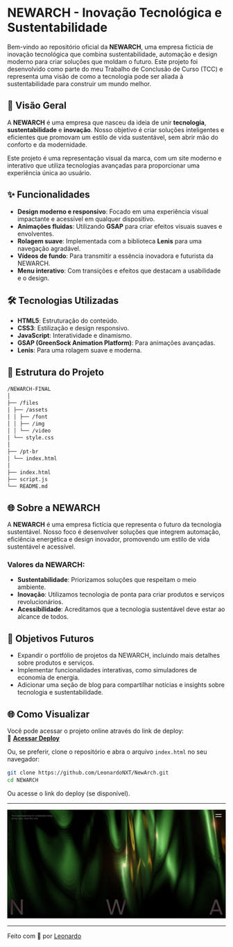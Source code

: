 # NEWARCH - Inovação Tecnológica e Sustentabilidade

Bem-vindo ao repositório oficial da **NEWARCH**, uma empresa fictícia de inovação tecnológica que combina sustentabilidade, automação e design moderno para criar soluções que moldam o futuro. Este projeto foi desenvolvido como parte do meu Trabalho de Conclusão de Curso (TCC) e representa uma visão de como a tecnologia pode ser aliada à sustentabilidade para construir um mundo melhor.

## 🚀 Visão Geral

A **NEWARCH** é uma empresa que nasceu da ideia de unir **tecnologia**, **sustentabilidade** e **inovação**. Nosso objetivo é criar soluções inteligentes e eficientes que promovam um estilo de vida sustentável, sem abrir mão do conforto e da modernidade.

Este projeto é uma representação visual da marca, com um site moderno e interativo que utiliza tecnologias avançadas para proporcionar uma experiência única ao usuário.

## ✨ Funcionalidades

- **Design moderno e responsivo**: Focado em uma experiência visual impactante e acessível em qualquer dispositivo.
- **Animações fluidas**: Utilizando **GSAP** para criar efeitos visuais suaves e envolventes.
- **Rolagem suave**: Implementada com a biblioteca **Lenis** para uma navegação agradável.
- **Vídeos de fundo**: Para transmitir a essência inovadora e futurista da NEWARCH.
- **Menu interativo**: Com transições e efeitos que destacam a usabilidade e o design.

## 🛠️ Tecnologias Utilizadas

- **HTML5**: Estruturação do conteúdo.
- **CSS3**: Estilização e design responsivo.
- **JavaScript**: Interatividade e dinamismo.
- **GSAP (GreenSock Animation Platform)**: Para animações avançadas.
- **Lenis**: Para uma rolagem suave e moderna.

## 📁 Estrutura do Projeto

```
/NEWARCH-FINAL
│
├── /files
│ ├── /assets
│ │ ├── /font
│ │ ├── /img
│ │ └── /video
│ └── style.css
│
├── /pt-br
│ └── index.html
│
├── index.html
├── script.js
└── README.md

```

## 🌐 Sobre a NEWARCH

A **NEWARCH** é uma empresa fictícia que representa o futuro da tecnologia sustentável. Nosso foco é desenvolver soluções que integrem automação, eficiência energética e design inovador, promovendo um estilo de vida sustentável e acessível.

### Valores da NEWARCH:

- **Sustentabilidade**: Priorizamos soluções que respeitam o meio ambiente.
- **Inovação**: Utilizamos tecnologia de ponta para criar produtos e serviços revolucionários.
- **Acessibilidade**: Acreditamos que a tecnologia sustentável deve estar ao alcance de todos.

## 🎯 Objetivos Futuros

- Expandir o portfólio de projetos da NEWARCH, incluindo mais detalhes sobre produtos e serviços.
- Implementar funcionalidades interativas, como simuladores de economia de energia.
- Adicionar uma seção de blog para compartilhar notícias e insights sobre tecnologia e sustentabilidade.

## 🌐 Como Visualizar

Você pode acessar o projeto online através do link de deploy:  
🔗 **[Acessar Deploy](https://newarch.netlify.app/)**

Ou, se preferir, clone o repositório e abra o arquivo `index.html` no seu navegador:

```bash
git clone https://github.com/LeonardoNXT/NewArch.git
cd NEWARCH
```

Ou acesse o link do deploy (se disponível).

---

![Deploy](./files/assets/img/NewArch.png)

---

Feito com 💜 por [Leonardo](https://github.com/LeonardoNXT)
